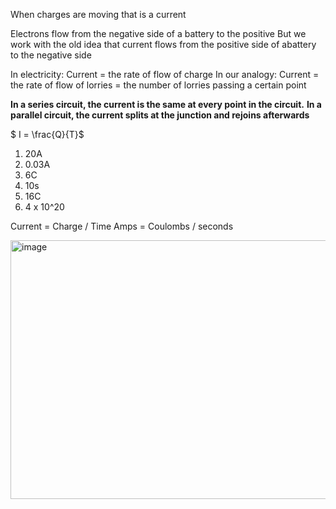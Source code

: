 When charges are moving that is a current

Electrons flow from the negative side of a battery to the positive
But we work with the old idea that current flows from the positive side of abattery to the negative side

In electricity:
  Current = the rate of flow of charge
In our analogy:
  Current =  the rate of flow of lorries = the number of lorries passing a certain point

**In a series circuit, the current is the same at every point in the circuit.**
**In a parallel circuit, the current splits at the junction and rejoins afterwards**

$ I = \frac{Q}{T}$

1. 20A
2. 0.03A
3. 6C
4. 10s
5. 16C
6. 4 x 10^20

Current = Charge / Time
Amps = Coulombs / seconds



<img width="600" height="414" alt="image" src="https://github.com/user-attachments/assets/c7c2b882-e437-47f2-8651-8ca8abb45ed1" />
